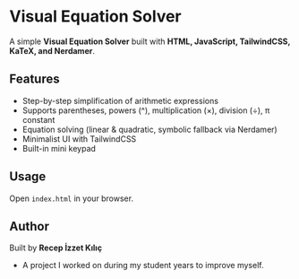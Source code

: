 # Visual Equation Solver

A simple **Visual Equation Solver** built with **HTML, JavaScript, TailwindCSS, KaTeX, and Nerdamer**.

## Features
- Step-by-step simplification of arithmetic expressions
- Supports parentheses, powers (^), multiplication (×), division (÷), π constant
- Equation solving (linear & quadratic, symbolic fallback via Nerdamer)
- Minimalist UI with TailwindCSS
- Built-in mini keypad

## Usage
Open `index.html` in your browser.

## Author
Built by **Recep İzzet Kılıç**
- A project I worked on during my student years to improve myself.


